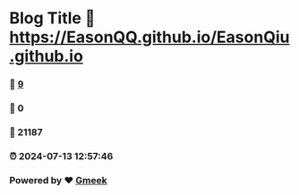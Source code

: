 # Blog Title :link: https://EasonQQ.github.io/EasonQiu.github.io 
### :page_facing_up: [9](https://EasonQQ.github.io/EasonQiu.github.io/tag.html) 
### :speech_balloon: 0 
### :hibiscus: 21187 
### :alarm_clock: 2024-07-13 12:57:46 
### Powered by :heart: [Gmeek](https://github.com/Meekdai/Gmeek)
